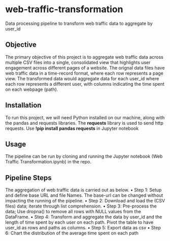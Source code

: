 # web-traffic-transformation
Data processing pipeline to transform web traffic data to aggregate by user_id

## Objective
The primary objective of this project is to aggregate web traffic data across multiple CSV files into a single, consolidated view that highlights user engagement across different pages of a website.
The orignal data files have web traffic data in a time-record format, where each row represents a page view. The transformed data would aggregate data for each user_id where each row represents a different user, with columns indicating the time spent on each webpage (path). 

## Installation
To run this project, we will need Python installed on our machine, along with the pandas and requests libraries. The **requests** library is used to send http requests. 
Use **!pip install pandas requests** in Jupyter notebook

## Usage
The pipeline can be run by cloning and running the Jupyter notebook (Web Traffic Transformation.ipynb) in the repo.

## Pipeline Steps
The aggregation of web traffic data is carried out as below.
•	Step 1: Setup and define base URL and file Names. The base-url can be changed without impacting the running of the pipeline.
•	Step 2: Download and load the (CSV files) data; iterate through list comprehension.
•	Step 3: Pre-process the data; Use dropna() to remove all rows with NULL values from the DataFrame.
•	Step 4: Transform and aggregate the data by user_id and the length of time spent by each user on each path. Pivot the table to have user_id as rows and paths as columns.
•	Step 5: Export data as csv
•	Step 6: Chart the distribution of the average time spent on each path

